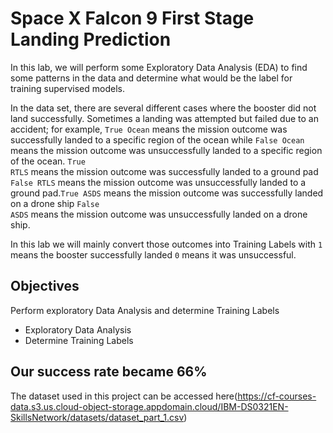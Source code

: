 # Space X  Falcon 9 First Stage Landing Prediction


In this lab, we will perform some Exploratory Data Analysis (EDA) to find some patterns in the data and determine what would be the label for training supervised models.

In the data set, there are several different cases where the booster did not land successfully. Sometimes a landing was attempted but failed due to an accident; for example, <code>True Ocean</code> means the mission outcome was successfully  landed to a specific region of the ocean while <code>False Ocean</code> means the mission outcome was unsuccessfully landed to a specific region of the ocean. <code>True RTLS</code> means the mission outcome was successfully  landed to a ground pad <code>False RTLS</code> means the mission outcome was unsuccessfully landed to a ground pad.<code>True ASDS</code> means the mission outcome was successfully landed on  a drone ship <code>False ASDS</code> means the mission outcome was unsuccessfully landed on a drone ship.

In this lab we will mainly convert those outcomes into Training Labels with `1` means the booster successfully landed `0` means it was unsuccessful.

## Objectives

Perform exploratory  Data Analysis and determine Training Labels

*   Exploratory Data Analysis
*   Determine Training Labels

## Our success rate became 66%

The dataset used in this project can be accessed here(https://cf-courses-data.s3.us.cloud-object-storage.appdomain.cloud/IBM-DS0321EN-SkillsNetwork/datasets/dataset_part_1.csv)
